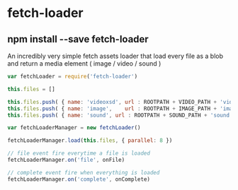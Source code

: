 # fetch-loader 

npm install --save fetch-loader
----------

An incredibly very simple fetch assets loader that load every file as a blob
and return a media element ( image / video / sound )


```js
var fetchLoader = require('fetch-loader')

this.files = []

this.files.push( { name: 'videoxsd', url : ROOTPATH + VIDEO_PATH + 'videoxsd.mp4' } )
this.files.push( { name: 'image',    url : ROOTPATH + IMAGE_PATH + 'image.jpg' } )
this.files.push( { name: 'sound', url : ROOTPATH + SOUND_PATH + 'sound.mp3' } )

var fetchLoaderManager = new fetchLoader()

fetchLoaderManager.load(this.files, { parallel: 8 })

// file event fire everytime a file is loaded
fetchLoaderManager.on('file', onFile)

// complete event fire when everything is loaded
fetchLoaderManager.on('complete', onComplete)

```
